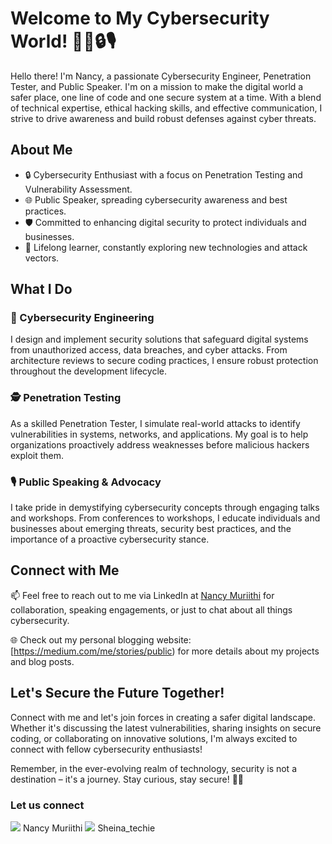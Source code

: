 # Welcome to My Cybersecurity World! 👨‍💻🔒🎙️

Hello there! I'm Nancy, a passionate Cybersecurity Engineer, Penetration Tester, and Public Speaker. I'm on a mission to make the digital world a safer place, one line of code and one secure system at a time. With a blend of technical expertise, ethical hacking skills, and effective communication, I strive to drive awareness and build robust defenses against cyber threats.

## About Me

- 🔒 Cybersecurity Enthusiast with a focus on Penetration Testing and Vulnerability Assessment.
- 🌐 Public Speaker, spreading cybersecurity awareness and best practices.
- 🛡️ Committed to enhancing digital security to protect individuals and businesses.
- 🌱 Lifelong learner, constantly exploring new technologies and attack vectors.

## What I Do

### 🔐 Cybersecurity Engineering
I design and implement security solutions that safeguard digital systems from unauthorized access, data breaches, and cyber attacks. From architecture reviews to secure coding practices, I ensure robust protection throughout the development lifecycle.

### 🕵️ Penetration Testing
As a skilled Penetration Tester, I simulate real-world attacks to identify vulnerabilities in systems, networks, and applications. My goal is to help organizations proactively address weaknesses before malicious hackers exploit them.

### 🎙️ Public Speaking & Advocacy
I take pride in demystifying cybersecurity concepts through engaging talks and workshops. From conferences to workshops, I educate individuals and businesses about emerging threats, security best practices, and the importance of a proactive cybersecurity stance.

## Connect with Me

📫 Feel free to reach out to me via LinkedIn at [Nancy Muriithi](https://www.linkedin.com/in/nancy-muriithi/) for collaboration, speaking engagements, or just to chat about all things cybersecurity.

🌐 Check out my personal blogging website: [https://medium.com/me/stories/public) for more details about my projects and blog posts.

## Let's Secure the Future Together!

Connect with me and let's join forces in creating a safer digital landscape. Whether it's discussing the latest vulnerabilities, sharing insights on secure coding, or collaborating on innovative solutions, I'm always excited to connect with fellow cybersecurity enthusiasts!

Remember, in the ever-evolving realm of technology, security is not a destination – it's a journey. Stay curious, stay secure! 🔐🌐

### Let us connect
<img src="https://www.vectorlogo.zone/logos/linkedin/linkedin-icon.svg">   Nancy Muriithi
<img src="https://www.vectorlogo.zone/logos/twitter/twitter-icon.svg">     Sheina_techie
